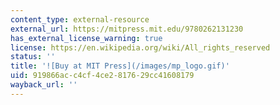 ```yaml
---
content_type: external-resource
external_url: https://mitpress.mit.edu/9780262131230
has_external_license_warning: true
license: https://en.wikipedia.org/wiki/All_rights_reserved
status: ''
title: '![Buy at MIT Press](/images/mp_logo.gif)'
uid: 919866ac-c4cf-4ce2-8176-29cc41608179
wayback_url: ''
---
```

